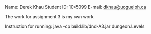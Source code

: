 Name: Derek Khau
Student ID: 1045099
E-mail: dkhau@uoguelph.ca

The work for assignment 3 is my own work.

Instruction for running: java -cp build:lib/dnd-A3.jar dungeon.Levels
